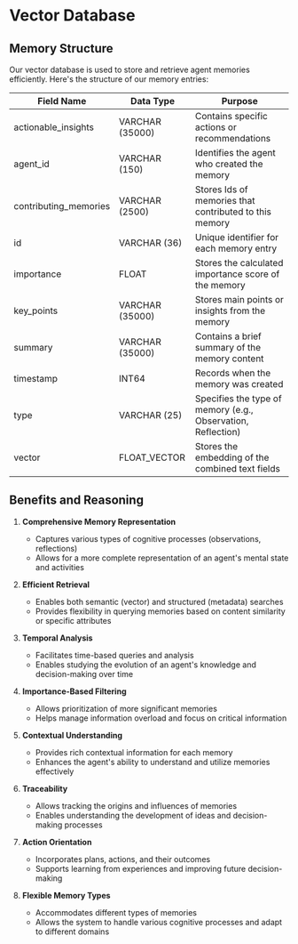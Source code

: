 # Vector Database

## Memory Structure

Our vector database is used to store and retrieve agent memories efficiently. Here's the structure of our memory entries:

| Field Name            | Data Type    | Purpose                                                                    |
|-----------------------|--------------|----------------------------------------------------------------------------|
| actionable_insights   | VARCHAR (35000)      | Contains specific actions or recommendations                               |
| agent_id              | VARCHAR (150)     | Identifies the agent who created the memory                                |
| contributing_memories | VARCHAR (2500)     | Stores Ids of memories that contributed to this memory                     |
| id                    | VARCHAR (36)     | Unique identifier for each memory entry                                    |
| importance            | FLOAT        | Stores the calculated importance score of the memory                       |
| key_points            | VARCHAR (35000)     | Stores main points or insights from the memory                             |
| summary               | VARCHAR (35000)     | Contains a brief summary of the memory content                             |
| timestamp             | INT64        | Records when the memory was created                                        |
| type                  | VARCHAR (25)     | Specifies the type of memory (e.g., Observation, Reflection) |
| vector                | FLOAT_VECTOR | Stores the embedding of the combined text fields    

## Benefits and Reasoning

1. **Comprehensive Memory Representation**
   - Captures various types of cognitive processes (observations, reflections)
   - Allows for a more complete representation of an agent's mental state and activities

2. **Efficient Retrieval**
   - Enables both semantic (vector) and structured (metadata) searches
   - Provides flexibility in querying memories based on content similarity or specific attributes

3. **Temporal Analysis**
   - Facilitates time-based queries and analysis
   - Enables studying the evolution of an agent's knowledge and decision-making over time

4. **Importance-Based Filtering**
   - Allows prioritization of more significant memories
   - Helps manage information overload and focus on critical information

5. **Contextual Understanding**
   - Provides rich contextual information for each memory
   - Enhances the agent's ability to understand and utilize memories effectively

6. **Traceability**
   - Allows tracking the origins and influences of memories
   - Enables understanding the development of ideas and decision-making processes

7. **Action Orientation**
   - Incorporates plans, actions, and their outcomes
   - Supports learning from experiences and improving future decision-making

8. **Flexible Memory Types**
   - Accommodates different types of memories
   - Allows the system to handle various cognitive processes and adapt to different domains